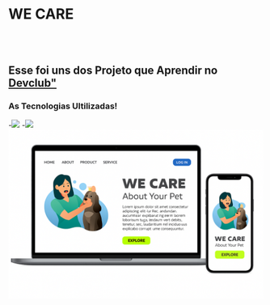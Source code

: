 <h1>WE CARE</h1> 
<br>
<br>
<h2> Esse foi uns dos Projeto que Aprendir no <a href="https://lp.devclub.com.br/devclub-oficial/">Devclub"</a></h2>
<h3> As Tecnologias Ultilizadas!</h3>
-<img src="https://img.shields.io/badge/HTML5-E34F26?style=for-the-badge&logo=html5&logoColor=white"/>
-<img src="https://img.shields.io/badge/CSS3-1572B6?style=for-the-badge&logo=css3&logoColor=white"/>
<img src="https://github.com/Kenne-Roger/we-care/blob/main/projeto%20devclub.png?raw=true"/>
